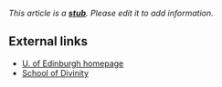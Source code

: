 *This article is a **[stub](http://www.theopedia.com/Category:Theopedia_stubs "Category:Theopedia stubs")**. Please edit it to add information.*
## External links

-   [U. of Edinburgh homepage](http://www.ed.ac.uk/)
-   [School of Divinity](http://www.div.ed.ac.uk/)



